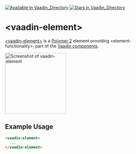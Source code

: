 [![Available in Vaadin_Directory](https://img.shields.io/vaadin-directory/v/vaadinvaadin-element.svg)](https://vaadin.com/directory/component/vaadinvaadin-element)
[![Stars in Vaadin_Directory](https://img.shields.io/vaadin-directory/stars/vaadinvaadin-element.svg)](https://vaadin.com/directory/component/vaadinvaadin-element)

# &lt;vaadin-element&gt;

[&lt;vaadin-element&gt;](https://vaadin.com/components/vaadin-element) is a [Polymer 2](http://polymer-project.org) element providing &lt;element-functionality&gt;, part of the [Vaadin components](https://vaadin.com/components).

[<img src="https://raw.githubusercontent.com/vaadin/vaadin-element/master/screenshot.png" width="200" alt="Screenshot of vaadin-element">](https://vaadin.com/components/vaadin-element)

## Example Usage

```html
<vaadin-element>
  ...
</vaadin-element>
```
